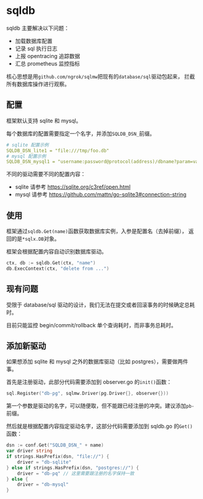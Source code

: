 # sqldb

sqldb 主要解决以下问题：

- 加载数据库配置
- 记录 sql 执行日志
- 上报 opentracing 追踪数据
- 汇总 prometheus 监控指标

核心思想是用`github.com/ngrok/sqlmw`把现有的`database/sql`驱动包起来，
拦截所有数据库操作进行观察。

## 配置

框架默认支持 sqlite 和 mysql。

每个数据库的配置需要指定一个名字，并添加`SQLDB_DSN_`前缀。

```yaml
# sqlite 配置示例
SQLDB_DSN_lite1 = "file:///tmp/foo.db"
# mysql 配置示例
SQLDB_DSN_mysql1 = "username:password@protocol(address)/dbname?param=value"
```

不同的驱动需要不同的配置内容：

- sqlite 请参考 <https://sqlite.org/c3ref/open.html>
- mysql 请参考 <https://github.com/mattn/go-sqlite3#connection-string>

## 使用

框架通过`sqldb.Get(name)`函数获取数据库实例，入参是配置名（去掉前缀），
返回的是`*sqlx.DB`对象。

框架会根据配置内容自动识别数据库驱动。

```go
ctx, db := sqldb.Get(ctx, "name")
db.ExecContext(ctx, "delete from ...")
```

## 现有问题

受限于 database/sql 驱动的设计，我们无法在提交或者回滚事务的时候确定总耗时。

目前只能监控 begin/commit/rollback 单个查询耗时，而非事务总耗时。


## 添加新驱动

如果想添加 sqlite 和 mysql 之外的数据库驱动（比如 postgres），需要做两件事。

首先是注册驱动，此部分代码需要添加到 observer.go 的`init()`函数：

```go
sql.Register("db-pg", sqlmw.Driver(pg.Driver{}, observer{}))
```

第一个参数是驱动的名字，可以随便取，但不能跟已经注册的冲突。建议添加`pb-`前缀。

然后就是根据配置内容指定驱动名字，这部分代码需要添加到 sqldb.go 的`Get()`函数：

```go
dsn := conf.Get("SQLDB_DSN_" + name)
var driver string
if strings.HasPrefix(dsn, "file://") {
	driver = "db-sqlite"
} else if strings.HasPrefix(dsn, "postgres://") {
	driver = "db-pq" // 这里需要跟注册的名字保持一致
} else {
	driver = "db-mysql"
}
```
